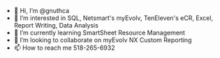 - 👋 Hi, I’m @gnuthca
- 👀 I’m interested in SQL, Netsmart's myEvolv, TenEleven's eCR, Excel, Report Writing, Data Analysis
- 🌱 I’m currently learning SmartSheet Resource Management
- 💞️ I’m looking to collaborate on myEvolv NX Custom Reporting
- 📫 How to reach me 518-265-6932

<!---
gnuthca/gnuthca is a ✨ special ✨ repository because its `README.md` (this file) appears on your GitHub profile.
You can click the Preview link to take a look at your changes.
--->
